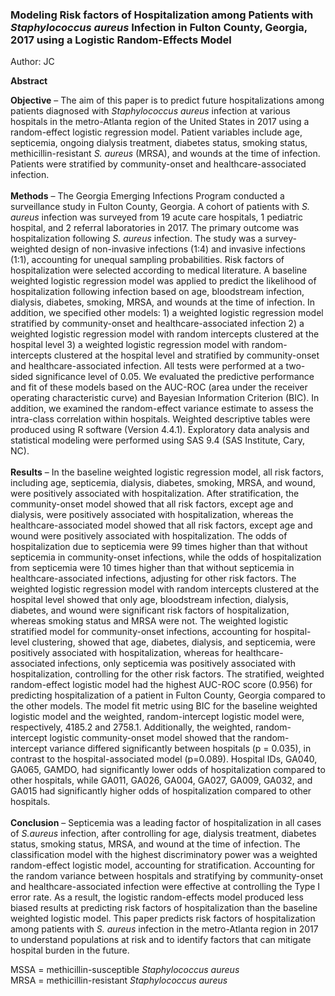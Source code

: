 ### Modeling Risk factors of Hospitalization among Patients with *Staphylococcus aureus* Infection in Fulton County, Georgia, 2017 using a Logistic Random-Effects Model
Author: JC<br>

**Abstract**

**Objective** – The aim of this paper is to predict future hospitalizations among patients diagnosed with *Staphylococcus aureus* infection at various hospitals in the metro-Atlanta region of the United States in 2017 using a random-effect logistic regression model. Patient variables include age, septicemia, ongoing dialysis treatment, diabetes status, smoking status, methicillin-resistant *S. aureus* (MRSA), and wounds at the time of infection. Patients were stratified by community-onset and healthcare-associated infection.<br><br>
**Methods** – The Georgia Emerging Infections Program conducted a surveillance study in Fulton County, Georgia. A cohort of patients with *S. aureus* infection was surveyed from 19 acute care hospitals, 1 pediatric hospital, and 2 referral laboratories in 2017. The primary outcome was hospitalization following *S. aureus* infection. The study was a survey-weighted design of non-invasive infections (1:4) and invasive infections (1:1), accounting for unequal sampling probabilities. Risk factors of hospitalization were selected according to medical literature. A baseline weighted logistic regression model was applied to predict the likelihood of hospitalization following infection based on age, bloodstream infection, dialysis, diabetes, smoking, MRSA, and wounds at the time of infection. In addition, we specified other models: 1) a weighted logistic regression model stratified by community-onset and healthcare-associated infection 2) a weighted logistic regression model with random intercepts clustered at the hospital level 3) a weighted logistic regression model with random-intercepts clustered at the hospital level and stratified by community-onset and healthcare-associated infection. All tests were performed at a two-sided significance level of 0.05. We evaluated the predictive performance and fit of these models based on the AUC-ROC (area under the receiver operating characteristic curve) and Bayesian Information Criterion (BIC). In addition, we examined the random-effect variance estimate to assess the intra-class correlation within hospitals. Weighted descriptive tables were produced using R software (Version 4.4.1). Exploratory data analysis and statistical modeling were performed using SAS 9.4 (SAS Institute, Cary, NC).<br><br>
**Results** – In the baseline weighted logistic regression model, all risk factors, including age, septicemia, dialysis, diabetes, smoking, MRSA, and wound, were positively associated with hospitalization. After stratification, the community-onset model showed that all risk factors, except age and dialysis, were positively associated with hospitalization, whereas the healthcare-associated model showed that all risk factors, except age and wound were positively associated with hospitalization. The odds of hospitalization due to septicemia were 99 times higher than that without septicemia in community-onset infections, while the odds of hospitalization from septicemia were 10 times higher than that without septicemia in healthcare-associated infections, adjusting for other risk factors. The weighted logistic regression model with random intercepts clustered at the hospital level showed that only age, bloodstream infection, dialysis, diabetes, and wound were significant risk factors of hospitalization, whereas smoking status and MRSA were not. The weighted logistic stratified model for community-onset infections, accounting for hospital-level clustering, showed that age, diabetes, dialysis, and septicemia, were positively associated with hospitalization, whereas for healthcare-associated infections, only septicemia was positively associated with hospitalization, controlling for the other risk factors. The stratified, weighted random-effect logistic model had the highest AUC-ROC score (0.956) for predicting hospitalization of a patient in Fulton County, Georgia compared to the other models. The model fit metric using BIC for the baseline weighted logistic model and the weighted, random-intercept logistic model were, respectively, 4185.2 and 2758.1. Additionally, the weighted, random-intercept logistic community-onset model showed that the random-intercept variance differed significantly between hospitals (p = 0.035), in contrast to the hospital-associated model (p=0.089). Hospital IDs, GA040, GA065, GAMDO, had significantly lower odds of hospitalization compared to other hospitals, while GA011, GA026, GA004, GA027, GA009, GA032, and GA015 had significantly higher odds of hospitalization compared to other hospitals.<br><br>
**Conclusion** – Septicemia was a leading factor of hospitalization in all cases of *S.aureus* infection, after controlling for age, dialysis treatment, diabetes status, smoking status, MRSA, and wound at the time of infection. The classification model with the highest discriminatory power was a weighted random-effect logistic model, accounting for stratification. Accounting for the random variance between hospitals and stratifying by community-onset and healthcare-associated infection were effective at controlling the Type I error rate. As a result, the logistic random-effects model produced less biased results at predicting risk factors of hospitalization than the baseline weighted logistic model. This paper predicts risk factors of hospitalization among patients with *S. aureus* infection in the metro-Atlanta region in 2017 to understand populations at risk and to identify factors that can mitigate hospital burden in the future.<br>


MSSA = methicillin-susceptible *Staphylococcus aureus*<br>
MRSA = methicillin-resistant *Staphylococcus aureus*
